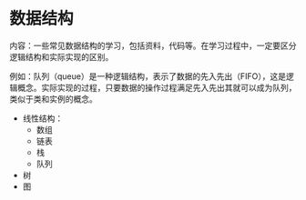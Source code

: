 # 数据结构

内容：一些常见数据结构的学习，包括资料，代码等。在学习过程中，一定要区分逻辑结构和实际实现的区别。

例如：队列（queue）是一种逻辑结构，表示了数据的先入先出（FIFO），这是逻辑概念。实际实现的过程，只要数据的操作过程满足先入先出其就可以成为队列，类似于类和实例的概念。

- 线性结构：
  - 数组
  - 链表
  - 栈
  - 队列
- 树
- 图

 